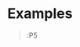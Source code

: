 # Examples

> :P5
>
> <script src="https://cdnjs.cloudflare.com/ajax/libs/p5.js/1.1.9/p5.min.js"></script>
> <script src="/docs/sketches/p5.quadrille.js"></script>
> <script src="/docs/sketches/colors.js"></script>